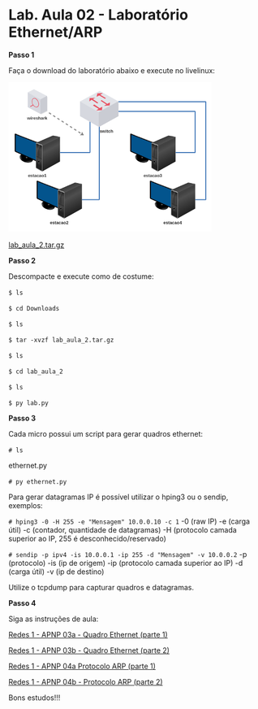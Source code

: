 #  Lab. Aula 02 - Laboratório Ethernet/ARP

**Passo 1**

Faça o download do laboratório abaixo e execute no livelinux: 

![](./lab_aula_2.png)

[lab_aula_2.tar.gz](./lab_aula_2.tar.gz)

**Passo 2**

Descompacte e execute como de costume:

`$ ls`

`$ cd Downloads`

`$ ls`

`$ tar -xvzf lab_aula_2.tar.gz`

`$ ls`

`$ cd lab_aula_2`

`$ ls`

`$ py lab.py`

**Passo 3**

Cada micro possui um script para gerar quadros ethernet: 

`# ls`

ethernet.py

`# py ethernet.py`

Para gerar datagramas IP é possível utilizar o hping3 ou o sendip, exemplos:

`# hping3 -0 -H 255 -e "Mensagem" 10.0.0.10 -c 1`
-0 (raw IP)
-e (carga útil)
-c (contador, quantidade de datagramas)
-H (protocolo camada superior ao IP, 255 é desconhecido/reservado)

`# sendip -p ipv4 -is 10.0.0.1 -ip 255 -d "Mensagem" -v 10.0.0.2`
-p (protocolo)
-is (ip de origem)
-ip (protocolo camada superior ao IP)
-d (carga útil)
-v (ip de destino)

Utilize o tcpdump para capturar quadros e datagramas. 

**Passo 4**

Siga as instruções de aula:

[Redes 1 - APNP 03a - Quadro Ethernet (parte 1)](https://www.youtube.com/watch?v=_8PQc3MP_KM)

[Redes 1 - APNP 03b - Quadro Ethernet (parte 2)](https://www.youtube.com/watch?v=AU6_s466z80)

[Redes 1 - APNP 04a Protocolo ARP (parte 1)](https://www.youtube.com/watch?v=uhknZBlDWgs)

[Redes 1 - APNP 04b - Protocolo ARP (parte 2)](https://www.youtube.com/watch?v=0wP2Zt5y-K0)

Bons estudos!!!

